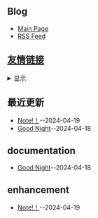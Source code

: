 ## Blog
- [Main Page](https://somebody27.github.io/myblog/)
- [RSS Feed](https://raw.githubusercontent.com/somebody27/myblog/main/feed.xml)
## [友情链接](https://github.com/somebody27/myblog/issues/16)
<details><summary>显示</summary>
<table>
<thead>
<tr>
<th>Name</th>
<th>Link</th>
<th>Desc</th>
</tr>
</thead>
<tbody>
<tr>
<td></td>
<td></td>
<td></td>
</tr>
</tbody>
</table></details>


## 最近更新
- [Note!！](https://github.com/somebody27/myblog/issues/16)--2024-04-19
- [Good Night](https://github.com/somebody27/myblog/issues/7)--2024-04-18
## documentation
- [Good Night](https://github.com/somebody27/myblog/issues/7)--2024-04-18
## enhancement
- [Note!！](https://github.com/somebody27/myblog/issues/16)--2024-04-19
